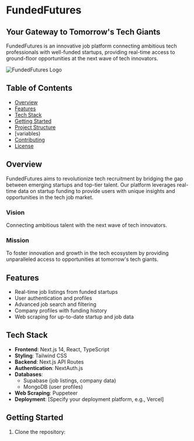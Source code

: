 # FundedFutures

## Your Gateway to Tomorrow's Tech Giants

FundedFutures is an innovative job platform connecting ambitious tech professionals with well-funded startups, providing real-time access to ground-floor opportunities at the next wave of tech innovators.

![FundedFutures Logo](path_to_logo_image.png)

## Table of Contents

- [Overview](#overview)
- [Features](#features)
- [Tech Stack](#tech-stack)
- [Getting Started](#getting-started)
- [Project Structure](#project-structure)
- [variables)
- [Contributing](#contributing)
- [License](#license)

## Overview

FundedFutures aims to revolutionize tech recruitment by bridging the gap between emerging startups and top-tier talent. Our platform leverages real-time data on startup funding to provide users with unique insights and opportunities in the tech job market.

### Vision

Connecting ambitious talent with the next wave of tech innovators.

### Mission

To foster innovation and growth in the tech ecosystem by providing unparalleled access to opportunities at tomorrow's tech giants.

## Features

- Real-time job listings from funded startups
- User authentication and profiles
- Advanced job search and filtering
- Company profiles with funding history
- Web scraping for up-to-date startup and job data

## Tech Stack

- **Frontend**: Next.js 14, React, TypeScript
- **Styling**: Tailwind CSS
- **Backend**: Next.js API Routes
- **Authentication**: NextAuth.js
- **Databases**: 
  - Supabase (job listings, company data)
  - MongoDB (user profiles)
- **Web Scraping**: Puppeteer
- **Deployment**: [Specify your deployment platform, e.g., Vercel]

## Getting Started

1. Clone the repository:

